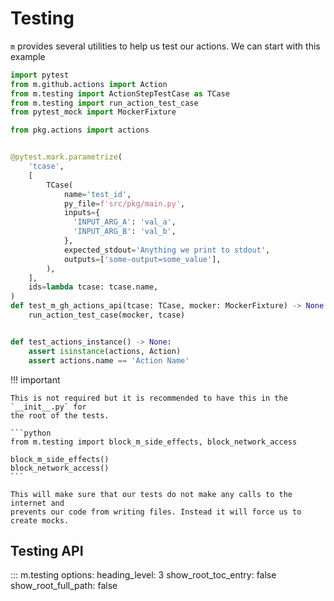 # Testing

`m` provides several utilities to help us test our actions. We can start with
this example

```python
import pytest
from m.github.actions import Action
from m.testing import ActionStepTestCase as TCase
from m.testing import run_action_test_case
from pytest_mock import MockerFixture

from pkg.actions import actions


@pytest.mark.parametrize(
    'tcase',
    [
        TCase(
            name='test_id',
            py_file=f'src/pkg/main.py',
            inputs={
              'INPUT_ARG_A': 'val_a',
              'INPUT_ARG_B': 'val_b',
            },
            expected_stdout='Anything we print to stdout',
            outputs=['some-output=some_value'],
        ),
    ],
    ids=lambda tcase: tcase.name,
)
def test_m_gh_actions_api(tcase: TCase, mocker: MockerFixture) -> None:
    run_action_test_case(mocker, tcase)


def test_actions_instance() -> None:
    assert isinstance(actions, Action)
    assert actions.name == 'Action Name'
```

!!! important

    This is not required but it is recommended to have this in the `__init__.py` for
    the root of the tests.

    ```python
    from m.testing import block_m_side_effects, block_network_access

    block_m_side_effects()
    block_network_access()
    ```

    This will make sure that our tests do not make any calls to the internet and
    prevents our code from writing files. Instead it will force us to create mocks.

## Testing API

<!-- prettier-ignore -->
::: m.testing
    options:
        heading_level: 3
        show_root_toc_entry: false
        show_root_full_path: false
